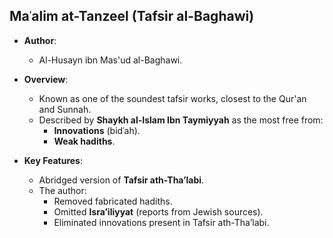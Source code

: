 ## **Maʿalim at-Tanzeel (Tafsir al-Baghawi)**

- **Author**:  
  - Al-Husayn ibn Mas'ud al-Baghawi.  

- **Overview**:  
  - Known as one of the soundest tafsir works, closest to the Qur'an and Sunnah.  
  - Described by **Shaykh al-Islam Ibn Taymiyyah** as the most free from:  
    - **Innovations** (bidʿah).  
    - **Weak hadiths**.  

- **Key Features**:  
  - Abridged version of **Tafsir ath-Tha’labi**.  
  - The author:  
    - Removed fabricated hadiths.  
    - Omitted **Isra’iliyyat** (reports from Jewish sources).  
    - Eliminated innovations present in Tafsir ath-Tha’labi.